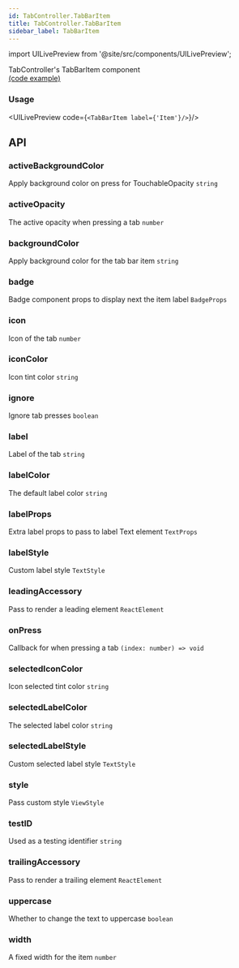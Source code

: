 ```yaml
---
id: TabController.TabBarItem
title: TabController.TabBarItem
sidebar_label: TabBarItem
---
```


import UILivePreview from '@site/src/components/UILivePreview';

TabController's TabBarItem component  
[(code example)](https://github.com/wix/react-native-ui-lib/blob/master/demo/src/screens/componentScreens/TabControllerScreen/index.tsx)
<div style={{display: 'flex', flexDirection: 'row', overflowX: 'auto', maxHeight: '500px', alignItems: 'center'}}></div>

### Usage
<UILivePreview code={`<TabBarItem label={'Item'}/>`}/>

## API
### activeBackgroundColor
 Apply background color on press for TouchableOpacity
`string ` 

### activeOpacity
The active opacity when pressing a tab
`number ` 

### backgroundColor
 Apply background color for the tab bar item
`string ` 

### badge
Badge component props to display next the item label
`BadgeProps ` 

### icon
Icon of the tab
`number ` 

### iconColor
Icon tint color
`string ` 

### ignore
Ignore tab presses
`boolean ` 

### label
Label of the tab
`string ` 

### labelColor
The default label color
`string ` 

### labelProps
Extra label props to pass to label Text element
`TextProps ` 

### labelStyle
Custom label style
`TextStyle ` 

### leadingAccessory
Pass to render a leading element
`ReactElement ` 

### onPress
Callback for when pressing a tab
`(index: number) => void ` 

### selectedIconColor
Icon selected tint color
`string ` 

### selectedLabelColor
The selected label color
`string ` 

### selectedLabelStyle
Custom selected label style
`TextStyle ` 

### style
Pass custom style
`ViewStyle ` 

### testID
Used as a testing identifier
`string ` 

### trailingAccessory
Pass to render a trailing element
`ReactElement ` 

### uppercase
Whether to change the text to uppercase
`boolean ` 

### width
A fixed width for the item
`number ` 


